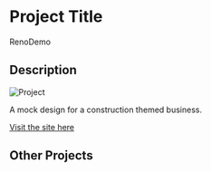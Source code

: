 # Project Title

RenoDemo

## Description

![Project](https://github.com/timdoan22/portfolio-projects/renodemo/assets/images/renodemo.gif)

A mock design for a construction themed business.

[Visit the site here](https://renodemo.netlify.app/)   

## Other Projects


